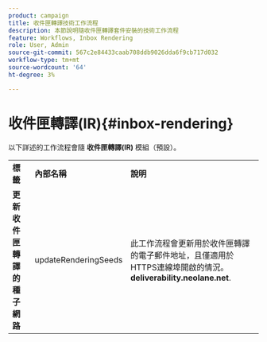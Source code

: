 ```yaml
---
product: campaign
title: 收件匣轉譯技術工作流程
description: 本節說明隨收件匣轉譯套件安裝的技術工作流程
feature: Workflows, Inbox Rendering
role: User, Admin
source-git-commit: 567c2e84433caab708ddb9026dda6f9cb717d032
workflow-type: tm+mt
source-wordcount: '64'
ht-degree: 3%

---
```



# 收件匣轉譯(IR){#inbox-rendering}



以下詳述的工作流程會隨 **收件匣轉譯(IR)** 模組（預設）。

<table> 
 <tbody> 
  <tr> 
   <td> <strong>標籤</strong><br /> </td> 
   <td> <strong>內部名稱</strong><br /> </td> 
   <td> <strong>說明</strong><br /> </td> 
  </tr> 
  <tr> 
   <td> <strong>更新收件匣轉譯的種子網路</strong><br /> </td> 
   <td> <span class="uicontrol">updateRenderingSeeds</span> <br /> </td> 
   <td> 此工作流程會更新用於收件匣轉譯的電子郵件地址，且僅適用於HTTPS連線埠開啟的情況。 <strong>deliverability.neolane.net</strong>.<br /> </td> 
  </tr> 
 </tbody> 
</table>

